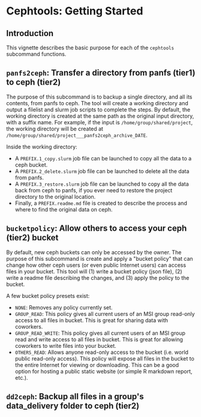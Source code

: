 # Cephtools: Getting Started

## Introduction

This vignette describes the basic purpose for each of the `cephtools` subcommand functions. 



## `panfs2ceph`: Transfer a directory from panfs (tier1) to ceph (tier2)


The purpose of this subcommand is to backup a single directory, and all its contents, from panfs to ceph. The tool will create a working directory and output a filelist and slurm job scripts to complete the steps. By default, the working directory is created at the same path as the original input directory, with a suffix name. For example, if the input is `/home/group/shared/project`, the working directory will be created at `/home/group/shared/project___panfs2ceph_archive_DATE`. 

Inside the working directory:

* A `PREFIX.1_copy.slurm` job file can be launched to copy all the data to a ceph bucket. 
* A `PREFIX.2_delete.slurm` job file can be launched to delete all the data from panfs. 
* A `PREFIX.3_restore.slurm` job file can be launched to copy all the data back from ceph to panfs, if you ever need to restore the project directory to the original location.
* Finally, a `PREFIX.readme.md` file is created to describe the process and where to find the original data on ceph.








## `bucketpolicy`: Allow others to access your ceph (tier2) bucket

By default, new ceph buckets can only be accessed by the owner. The purpose of this subcommand is create and apply a "bucket policy" that can change how other ceph users (or even public Internet users) can access files in your bucket. This tool will (1) write a bucket policy (json file), (2) write a readme file describing the changes, and (3) apply the policy to the bucket.  

A few bucket policy presets exist:

* `NONE`: Removes any policy currently set.
* `GROUP_READ`: This policy gives all current users of an MSI group read-only access to all files in bucket. This is great for sharing data with coworkers. 
* `GROUP_READ_WRITE`: This policy gives all current users of an MSI group read and write access to all files in bucket. This is great for allowing coworkers to write files into your bucket.
* `OTHERS_READ`: Allows anyone read-only access to the bucket (i.e. world public read-only access). This policy will expose all files in the bucket to the entire Internet for viewing or downloading. This can be a good option for hosting a public static website (or simple R markdown report, etc.). 









## `dd2ceph`: Backup all files in a group's data_delivery folder to ceph (tier2)
















